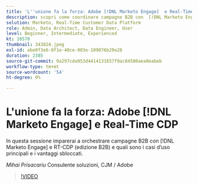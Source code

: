```yaml
---
title: 'L''unione fa la forza: Adobe [!DNL Marketo Engage]  e Real-Time CDP'
description: scopri come coordinare campagne B2B con  [!DNL Marketo Engage]  e RT-CDP (edizione B2B)
solution: Marketo, Real-Time Customer Data Platform
role: Admin, Data Architect, Data Engineer, User
level: Beginner, Intermediate, Experienced
kt: 10570
thumbnail: 343824.jpeg
exl-id: abe0f3e6-8f1e-40ce-903e-109076b29a28
duration: 2385
source-git-commit: 9a297cda953d4414131657f9ac84580aea0eabeb
workflow-type: tm+mt
source-wordcount: '54'
ht-degree: 0%

---
```


# L&#39;unione fa la forza: Adobe [!DNL Marketo Engage] e Real-Time CDP

In questa sessione imparerai a orchestrare campagne B2B con [!DNL Marketo Engage] e RT-CDP (edizione B2B) e quali sono i casi d’uso principali e i vantaggi sbloccati.

*Mihai Prisacariu* Consulente soluzioni, CJM / Adobe

>[!VIDEO](https://video.tv.adobe.com/v/343824/?quality=12&learn=on)
